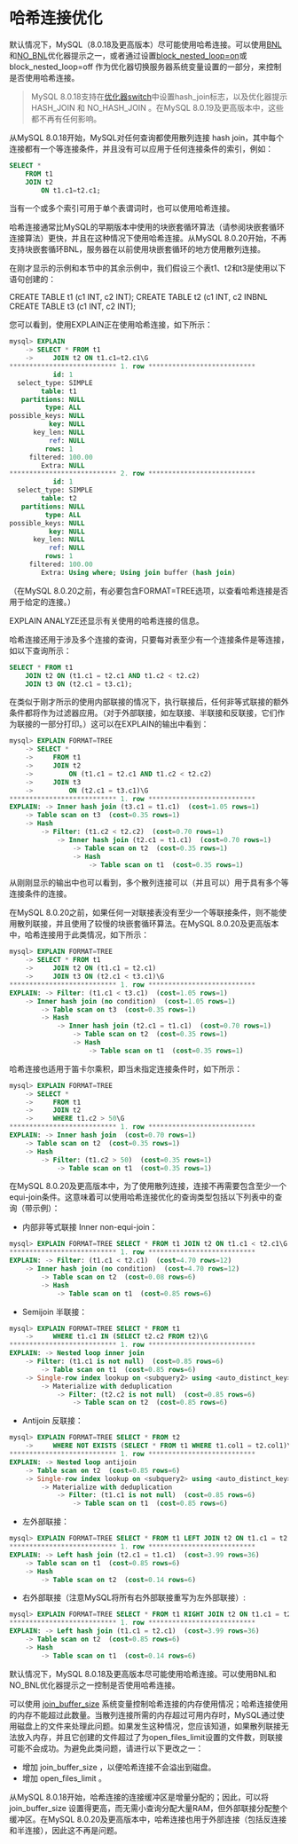 # 哈希连接优化

默认情况下，MySQL（8.0.18及更高版本）尽可能使用哈希连接。可以使用[BNL](https://dev.mysql.com/doc/refman/8.0/en/optimizer-hints.html#optimizer-hints-table-level)和[NO_BNL](https://dev.mysql.com/doc/refman/8.0/en/optimizer-hints.html#optimizer-hints-table-level)优化器提示之一，或者通过设置[block_nested_loop=on](https://dev.mysql.com/doc/refman/8.0/en/switchable-optimizations.html#optflag_block-nested-loop)或 block_nested_loop=off 作为优化器切换服务器系统变量设置的一部分，来控制是否使用哈希连接。

> MySQL 8.0.18支持在[优化器switch](https://dev.mysql.com/doc/refman/8.0/en/server-system-variables.html#sysvar_optimizer_switch)中设置hash_join标志，以及优化器提示 HASH_JOIN 和 NO_HASH_JOIN 。在MySQL 8.0.19及更高版本中，这些都不再有任何影响。

从MySQL 8.0.18开始，MySQL对任何查询都使用散列连接 hash join，其中每个连接都有一个等连接条件，并且没有可以应用于任何连接条件的索引，例如：

```sql
SELECT *
    FROM t1
    JOIN t2
        ON t1.c1=t2.c1;
```

当有一个或多个索引可用于单个表谓词时，也可以使用哈希连接。

哈希连接通常比MySQL的早期版本中使用的块嵌套循环算法（请参阅块嵌套循环连接算法）更快，并且在这种情况下使用哈希连接。从MySQL 8.0.20开始，不再支持块嵌套循环BNL，服务器在以前使用块嵌套循环的地方使用散列连接。

在刚才显示的示例和本节中的其余示例中，我们假设三个表t1、t2和t3是使用以下语句创建的：

CREATE TABLE t1 (c1 INT, c2 INT);
CREATE TABLE t2 (c1 INT, c2 INBNL
CREATE TABLE t3 (c1 INT, c2 INT);

您可以看到，使用EXPLAIN正在使用哈希连接，如下所示：

```sql
mysql> EXPLAIN
    -> SELECT * FROM t1
    ->     JOIN t2 ON t1.c1=t2.c1\G
*************************** 1. row ***************************
           id: 1
  select_type: SIMPLE
        table: t1
   partitions: NULL
         type: ALL
possible_keys: NULL
          key: NULL
      key_len: NULL
          ref: NULL
         rows: 1
     filtered: 100.00
        Extra: NULL
*************************** 2. row ***************************
           id: 1
  select_type: SIMPLE
        table: t2
   partitions: NULL
         type: ALL
possible_keys: NULL
          key: NULL
      key_len: NULL
          ref: NULL
         rows: 1
     filtered: 100.00
        Extra: Using where; Using join buffer (hash join)
```

（在MySQL 8.0.20之前，有必要包含FORMAT=TREE选项，以查看哈希连接是否用于给定的连接。）

EXPLAIN ANALYZE还显示有关使用的哈希连接的信息。

哈希连接还用于涉及多个连接的查询，只要每对表至少有一个连接条件是等连接，如以下查询所示：

```sql
SELECT * FROM t1
    JOIN t2 ON (t1.c1 = t2.c1 AND t1.c2 < t2.c2)
    JOIN t3 ON (t2.c1 = t3.c1);
```

在类似于刚才所示的使用内部联接的情况下，执行联接后，任何非等式联接的额外条件都将作为过滤器应用。（对于外部联接，如左联接、半联接和反联接，它们作为联接的一部分打印。）这可以在EXPLAIN的输出中看到：

```sql
mysql> EXPLAIN FORMAT=TREE
    -> SELECT *
    ->     FROM t1
    ->     JOIN t2
    ->         ON (t1.c1 = t2.c1 AND t1.c2 < t2.c2)
    ->     JOIN t3
    ->         ON (t2.c1 = t3.c1)\G
*************************** 1. row ***************************
EXPLAIN: -> Inner hash join (t3.c1 = t1.c1)  (cost=1.05 rows=1)
    -> Table scan on t3  (cost=0.35 rows=1)
    -> Hash
        -> Filter: (t1.c2 < t2.c2)  (cost=0.70 rows=1)
            -> Inner hash join (t2.c1 = t1.c1)  (cost=0.70 rows=1)
                -> Table scan on t2  (cost=0.35 rows=1)
                -> Hash
                    -> Table scan on t1  (cost=0.35 rows=1)
```

从刚刚显示的输出中也可以看到，多个散列连接可以（并且可以）用于具有多个等连接条件的连接。

在MySQL 8.0.20之前，如果任何一对联接表没有至少一个等联接条件，则不能使用散列联接，并且使用了较慢的块嵌套循环算法。在MySQL 8.0.20及更高版本中，哈希连接用于此类情况，如下所示：

```sql
mysql> EXPLAIN FORMAT=TREE
    -> SELECT * FROM t1
    ->     JOIN t2 ON (t1.c1 = t2.c1)
    ->     JOIN t3 ON (t2.c1 < t3.c1)\G
*************************** 1. row ***************************
EXPLAIN: -> Filter: (t1.c1 < t3.c1)  (cost=1.05 rows=1)
    -> Inner hash join (no condition)  (cost=1.05 rows=1)
        -> Table scan on t3  (cost=0.35 rows=1)
        -> Hash
            -> Inner hash join (t2.c1 = t1.c1)  (cost=0.70 rows=1)
                -> Table scan on t2  (cost=0.35 rows=1)
                -> Hash
                    -> Table scan on t1  (cost=0.35 rows=1)
```

哈希连接也适用于笛卡尔乘积，即当未指定连接条件时，如下所示：

```sql
mysql> EXPLAIN FORMAT=TREE
    -> SELECT *
    ->     FROM t1
    ->     JOIN t2
    ->     WHERE t1.c2 > 50\G
*************************** 1. row ***************************
EXPLAIN: -> Inner hash join  (cost=0.70 rows=1)
    -> Table scan on t2  (cost=0.35 rows=1)
    -> Hash
        -> Filter: (t1.c2 > 50)  (cost=0.35 rows=1)
            -> Table scan on t1  (cost=0.35 rows=1)
```

在MySQL 8.0.20及更高版本中，为了使用散列连接，连接不再需要包含至少一个equi-join条件。这意味着可以使用哈希连接优化的查询类型包括以下列表中的查询（带示例）：

- 内部非等式联接 Inner non-equi-join：

```sql
mysql> EXPLAIN FORMAT=TREE SELECT * FROM t1 JOIN t2 ON t1.c1 < t2.c1\G
*************************** 1. row ***************************
EXPLAIN: -> Filter: (t1.c1 < t2.c1)  (cost=4.70 rows=12)
    -> Inner hash join (no condition)  (cost=4.70 rows=12)
        -> Table scan on t2  (cost=0.08 rows=6)
        -> Hash
            -> Table scan on t1  (cost=0.85 rows=6)
```

- Semijoin 半联接：

```sql
mysql> EXPLAIN FORMAT=TREE SELECT * FROM t1 
    ->     WHERE t1.c1 IN (SELECT t2.c2 FROM t2)\G
*************************** 1. row ***************************
EXPLAIN: -> Nested loop inner join
    -> Filter: (t1.c1 is not null)  (cost=0.85 rows=6)
        -> Table scan on t1  (cost=0.85 rows=6)
    -> Single-row index lookup on <subquery2> using <auto_distinct_key> (c2=t1.c1)
        -> Materialize with deduplication
            -> Filter: (t2.c2 is not null)  (cost=0.85 rows=6)
                -> Table scan on t2  (cost=0.85 rows=6)
```

- Antijoin 反联接：

```sql
mysql> EXPLAIN FORMAT=TREE SELECT * FROM t2 
    ->     WHERE NOT EXISTS (SELECT * FROM t1 WHERE t1.col1 = t2.col1)\G
*************************** 1. row ***************************
EXPLAIN: -> Nested loop antijoin
    -> Table scan on t2  (cost=0.85 rows=6)
    -> Single-row index lookup on <subquery2> using <auto_distinct_key> (c1=t2.c1)
        -> Materialize with deduplication
            -> Filter: (t1.c1 is not null)  (cost=0.85 rows=6)
                -> Table scan on t1  (cost=0.85 rows=6)
```

- 左外部联接：

```sql
mysql> EXPLAIN FORMAT=TREE SELECT * FROM t1 LEFT JOIN t2 ON t1.c1 = t2.c1\G
*************************** 1. row ***************************
EXPLAIN: -> Left hash join (t2.c1 = t1.c1)  (cost=3.99 rows=36)
    -> Table scan on t1  (cost=0.85 rows=6)
    -> Hash
        -> Table scan on t2  (cost=0.14 rows=6)
```

- 右外部联接（注意MySQL将所有右外部联接重写为左外部联接）:

```sql
mysql> EXPLAIN FORMAT=TREE SELECT * FROM t1 RIGHT JOIN t2 ON t1.c1 = t2.c1\G
*************************** 1. row ***************************
EXPLAIN: -> Left hash join (t1.c1 = t2.c1)  (cost=3.99 rows=36)
    -> Table scan on t2  (cost=0.85 rows=6)
    -> Hash
        -> Table scan on t1  (cost=0.14 rows=6)
```

默认情况下，MySQL 8.0.18及更高版本尽可能使用哈希连接。可以使用BNL和NO_BNL优化器提示之一控制是否使用哈希连接。

可以使用 [join_buffer_size](https://dev.mysql.com/doc/refman/8.0/en/server-system-variables.html#sysvar_join_buffer_size) 系统变量控制哈希连接的内存使用情况；哈希连接使用的内存不能超过此数量。当散列连接所需的内存超过可用内存时，MySQL通过使用磁盘上的文件来处理此问题。如果发生这种情况，您应该知道，如果散列联接无法放入内存，并且它创建的文件超过了为open_files_limit设置的文件数，则联接可能不会成功。为避免此类问题，请进行以下更改之一：

- 增加 join_buffer_size ，以便哈希连接不会溢出到磁盘。
- 增加 open_files_limit 。

从MySQL 8.0.18开始，哈希连接的连接缓冲区是增量分配的；因此，可以将 join_buffer_size 设置得更高，而无需小查询分配大量RAM，但外部联接分配整个缓冲区。在MySQL 8.0.20及更高版本中，哈希连接也用于外部连接（包括反连接和半连接），因此这不再是问题。
